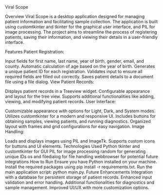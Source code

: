Viral Scope

Overview
Viral Scope is a desktop application designed for managing patient information and facilitating sample collection. The application is built using customtkinter and tkinter for the graphical user interface, and PIL for image processing. The project aims to streamline the process of registering patients, saving their information, and viewing their details in a user-friendly interface.

Features
Patient Registration:

Input fields for first name, last name, year of birth, gender, email, and county.
Automatic calculation of age based on the year of birth.
Generates a unique patient ID for each registration.
Validates input to ensure all required fields are filled out correctly.
Saves patient details to a document file using a file dialog.
View Patient Records:

Displays patient records in a Treeview widget.
Configurable appearance and layout for the tree view.
Supports additional functionalities like adding, viewing, and modifying patient records.
User Interface:

Customizable appearance with options for Light, Dark, and System modes.
Utilizes customtkinter for a modern and responsive UI.
Includes buttons for obtaining samples, viewing patients, and running diagnostics.
Organized layout with frames and grid configurations for easy navigation.
Image Handling:

Loads and displays images using PIL and ImageTk.
Supports custom icons for buttons and UI elements.
Technologies Used
Python
tkinter and customtkinter for GUI
PIL for image processing
random for generating unique IDs
os and filedialog for file handling
webbrowser for potential future integrations
How to Run
Ensure you have Python installed on your machine.
Install the required packages using pip install -r requirements.txt.
Run the main application script: python main.py.
Future Enhancements
Integration with a database for persistent storage of patient records.
Enhanced input validation and error handling.
Additional functionalities for diagnostics and sample management.
Improved UI/UX with more customization options.
